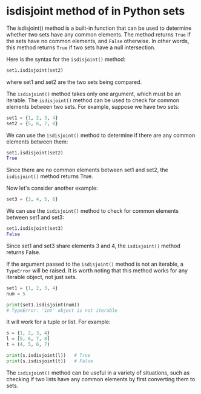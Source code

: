 # isdisjoint method of in Python sets

The isdisjoint() method is a built-in function that can be used to determine whether two sets have any common elements. The method returns `True` if the sets have no common elements, and `False` otherwise. In other words, this method returns `True` if two sets have a null intersection.

Here is the syntax for the `isdisjoint()` method:

```python
set1.isdisjoint(set2)
```

where set1 and set2 are the two sets being compared.

The `isdisjoint()` method takes only one argument, which must be an iterable. The `isdisjoint()` method can be used to check for common elements between two sets. For example, suppose we have two sets:

```python
set1 = {1, 2, 3, 4}
set2 = {5, 6, 7, 8}
```

We can use the `isdisjoint()` method to determine if there are any common elements between them:

```python
set1.isdisjoint(set2)
True
```

Since there are no common elements between set1 and set2, the `isdisjoint()` method returns True.

Now let's consider another example:

```python
set3 = {3, 4, 5, 6}
```

We can use the `isdisjoint()` method to check for common elements between set1 and set3:

```python
set1.isdisjoint(set3)
False
```

Since set1 and set3 share elements 3 and 4, the `isdisjoint()` method returns False.

If the argument passed to the `isdisjoint()` method is not an iterable, a `TypeError` will be raised. It is worth noting that this method works for any iterable object, not just sets.

```python
set1 = {1, 2, 3, 4}
num = 5

print(set1.isdisjoint(num))
# TypeError: 'int' object is not iterable
```

It will work for a tuple or list. For example:

```python
s = {1, 2, 3, 4}
l = [5, 6, 7, 8]
t = (4, 5, 6, 7)

print(s.isdisjoint(l))   # True
print(s.isdisjoint(t))   # False
```

The `isdisjoint()` method can be useful in a variety of situations, such as checking if two lists have any common elements by first converting them to sets.
